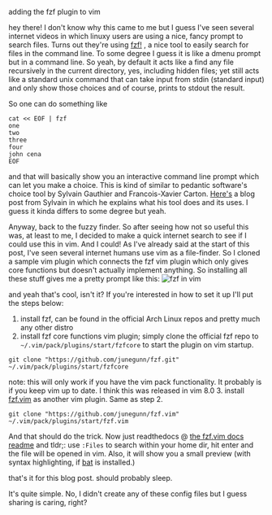 adding the fzf plugin to vim

hey there! I don't know why this came to me but I guess I've seen
several internet videos in which linuxy users are using a nice, fancy
prompt to search files. Turns out they're using
[fzf!](https://github.com/junegunn/fzf/)
, a nice tool to easily search for files in the command line. To some
degree I guess it is like a dmenu prompt but in a command line. So yeah,
by default it acts like a find any file recursively in the current directory,
yes, including hidden files; yet still acts like a standard unix command
that can take input from stdin (standard input) and only show those choices
and of course, prints to stdout the result.

So one can do something like

```
cat << EOF | fzf
one
two
three
four
john cena
EOF

```

and that will basically show you an interactive command line prompt which can
let you make a choice. This is kind of similar to pedantic software's choice 
tool by 
Sylvain Gauthier and Francois-Xavier Carton.
[Here's](https://pedantic.software/syg/blog/minimalism_2_choice.html) a blog
post from Sylvain in which he explains what his tool does and its uses. I
guess it kinda differs to some degree but yeah.

Anyway, back to the fuzzy finder. So after seeing how not so useful this was,
at least to me, I decided to make a quick internet search to see if I could 
use this in vim. And I could! As I've already said at the start of this post,
I've seen several internet humans use vim as a file-finder. So I cloned a
sample vim plugin which connects the fzf vim plugin which only gives core
functions but doesn't actually implement anything. So installing all these
stuff gives me a pretty prompt like this:
![fzf in vim](http://ix.io/3GeG)

and yeah that's cool, isn't it?
If you're interested in how to set it up I'll put the steps below:
1.	install fzf, can be found in the official Arch Linux repos and pretty much
any other distro
2.	install fzf core functions vim plugin; simply clone the official fzf repo
to `~/.vim/pack/plugins/start/fzfcore` to start the plugin on vim startup.

```
git clone "https://github.com/junegunn/fzf.git" ~/.vim/pack/plugins/start/fzfcore
```

note: this will only work if you have the vim pack functionality. It probably
is if you keep vim up to date. I think this was released in vim 8.0
3.	install [fzf.vim](https://github.com/junegunn/fzf.vim) as another vim
plugin. Same as step 2.

```
git clone "https://github.com/junegunn/fzf.vim" ~/.vim/pack/plugins/start/fzf.vim
```

And that should do the trick. Now just readthedocs @
[the fzf.vim docs readme](https://github.com/junegunn/fzf.vim#commands)
and tldr;: use `:Files` to search within your home dir, hit enter and the file
will be opened in vim. Also, it will show you a small preview (with syntax
highlighting, if [bat](https://github.com/sharkdp/bat) is installed.)

that's it for this blog post. should probably sleep.

It's quite simple. No, I didn't create any of
these config files but I guess sharing is caring, right?

